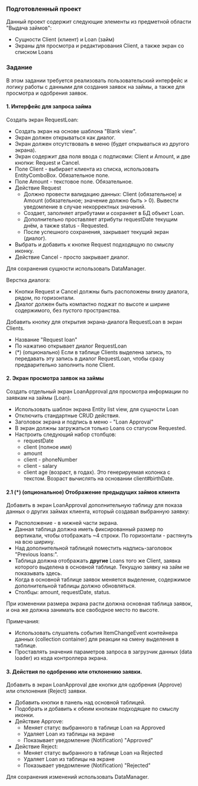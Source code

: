 ### Подготовленный проект
Данный проект содержит следующие элементы из предметной области "Выдача займов":
- Сущности Client (клиент) и Loan (займ)
- Экраны для просмотра и редактирования Client, а также экран со списком Loans

### Задание
В этом задании требуется реализовать пользовательский интерфейс и логику работы с данными для создания заявок на займы,
а также для просмотра и одобрения заявок.

#### 1. Интерфейс для запроса займа
Создать экран RequestLoan:
- Создать экран на основе шаблона "Blank view".
- Экран должен открываться как диалог.
- Экран должен отсутствовать в меню (будет открываться из другого экрана).
- Экран содержит два поля ввода с подписями: Client и Amount, и две кнопки: Request и Cancel.
- Поле Client - выбирает клиента из списка, использовать EntityComboBox. Обязательное поле.
- Поле Amount - текстовое поле. Обязательное.
- Действие Request
    - Должно провести валидацию данных: Client (обязательное) и Amount (обязательное; значение должно быть > 0).
      Вывести уведомление в случае некорректных значений.
    - Создает, заполняет атрибутами и сохраняет в БД объект Loan.
    - Дополнительно проставляет атрибуты requestDate текущим днём, а также status - Requested.
    - После успешного сохранения, закрывает текущий экран (диалог).
- Выбрать и добавить к кнопке Request подходящую по смыслу иконку.
- Действие Cancel - просто закрывает диалог.

Для сохранения сущности использовать DataManager.

Верстка диалога:
- Кнопки Request и Cancel должны быть расположены внизу диалога, рядом, по горизонтали.
- Диалог должен быть компактно поджат по высоте и ширине содержимого, без пустого пространства.

Добавить кнопку для открытия экрана-диалога RequestLoan в экран Clients.
- Название "Request loan"
- По нажатию открывает диалог RequestLoan
- (*) (опционально) Если в таблице Clients выделена запись, то передавать эту запись в диалог RequestLoan,
  чтобы сразу предварительно заполнить поле Client.

#### 2. Экран просмотра заявок на займы
Создать отдельный экран LoanApproval для просмотра информации по заявкам на займы (Loan).
- Использовать шаблон экрана Entity list view, для сущности Loan
- Отключить стандартные CRUD действия.
- Заголовок экрана и подпись в меню - "Loan Approval"
- В экран должны загружаться только Loans со статусом Requested.
- Настроить следующий набор столбцов:
    - requestDate
    - client (полное имя)
    - amount
    - client - phoneNumber
    - client - salary
    - client age (возраст, в годах). Это генерируемая колонка с текстом. Возраст вычислять на основании client#birthDate.

#### 2.1 (*) (опциональное) Отображение предыдущих займов клиента
Добавить в экран LoanApproval дополнительную таблицу для показа данных о других займах клиента, который создавал выбранную заявку:
- Расположение - в нижней части экрана.
- Данная таблица должна иметь фиксированный размер по вертикали, чтобы отображать ~4 строки. По горизонтали - растянуть на всю ширину.
- Над дополнительной таблицей поместить надпись-заголовок "Previous loans:".
- Таблица должна отображать **другие** Loans того же Client, заявка которого выделена в основной таблице. Текущую заявку на займ не показывать здесь.
- Когда в основной таблице заявок меняется выделение, содержимое дополнительной таблицы должно обновляться.
- Столбцы: amount, requestDate, status.

При изменении размера экрана расти должна основная таблица заявок, и она же должна занимать все свободное место по высоте.

Примечания:
- Использовать слушатель события ItemChangeEvent контейнера данных (collection container) для реакции на смену выделения в таблице.
- Проставлять значения параметров запроса в загрузчик данных (data loader) из кода контроллера экрана.

#### 3. Действия по одобрению или отклонению заявки.
Добавить в экран LoanApproval две кнопки для одобрения (Approve) или отклонения (Reject) заявки.
- Добавить кнопки в панель над основной таблицей.
- Подобрать и добавить к обеим кнопкам подходящие по смыслу иконки.
- Действие Approve:
    - Меняет статус выбранного в таблице Loan на Approved
    - Удаляет Loan из таблицы на экране
    - Показывает уведомление (Notification) "Approved"
- Действие Reject:
    - Меняет статус выбранного в таблице Loan на Rejected
    - Удаляет Loan из таблицы на экране
    - Показывает уведомление (Notification) "Rejected"

Для сохранения изменений использовать DataManager.